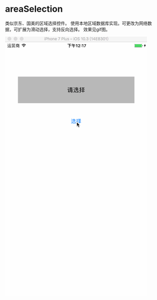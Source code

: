# areaSelection

类似京东、国美的区域选择控件。
使用本地区域数据库实现。可更改为网络数据，可扩展为滑动选择，支持反向选择。
效果见gif图。

![GIF](https://github.com/sunnyXn/areaSelection/blob/master/capture.gif)
